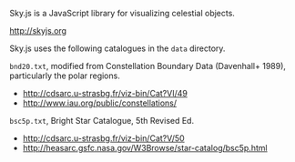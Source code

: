 Sky.js is a JavaScript library for visualizing celestial objects.

http://skyjs.org

Sky.js uses the following catalogues in the `data` directory.

`bnd20.txt`, modified from Constellation Boundary Data (Davenhall+ 1989),
particularly the polar regions.

- http://cdsarc.u-strasbg.fr/viz-bin/Cat?VI/49
- http://www.iau.org/public/constellations/

`bsc5p.txt`, Bright Star Catalogue, 5th Revised Ed.

- http://cdsarc.u-strasbg.fr/viz-bin/Cat?V/50
- http://heasarc.gsfc.nasa.gov/W3Browse/star-catalog/bsc5p.html

